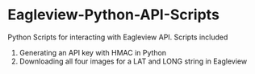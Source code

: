 # Eagleview-Python-API-Scripts

Python Scripts for interacting with Eagleview API. Scripts included

1. Generating an API key with HMAC in Python
2. Downloading all four images for a LAT and LONG string in Eagleview
